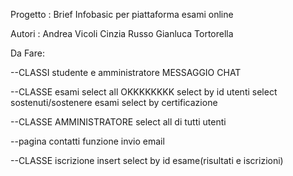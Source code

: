 Progetto :
Brief Infobasic per piattaforma esami online

Autori :
Andrea Vicoli
Cinzia Russo
Gianluca Tortorella

Da Fare:

--CLASSI studente e amministratore
MESSAGGIO
CHAT

--CLASSE esami
select all    OKKKKKKKK
select by id utenti 
select sostenuti/sostenere esami
select by certificazione

--CLASSE AMMINISTRATORE
select all di tutti utenti

--pagina contatti
funzione invio email

--CLASSE iscrizione 
insert
select by id esame(risultati e iscrizioni)
